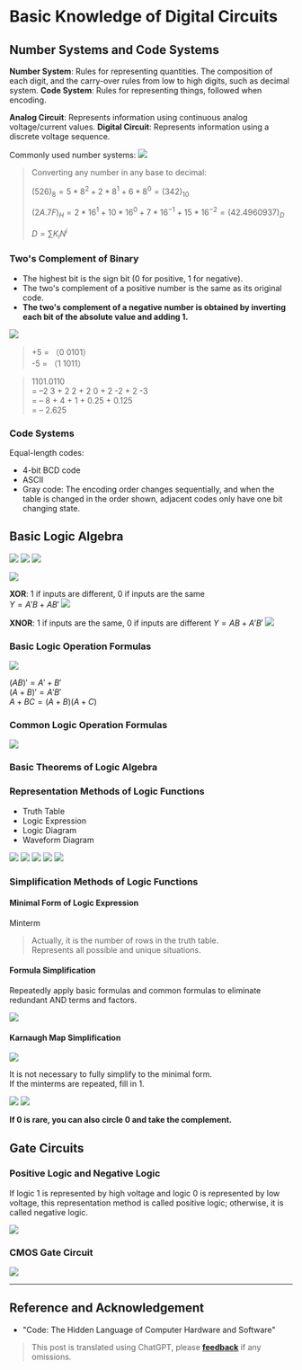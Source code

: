 # Basic Knowledge of Digital Circuits

## Number Systems and Code Systems

**Number System**: Rules for representing quantities. The composition of each digit, and the carry-over rules from low to high digits, such as decimal system.
**Code System**: Rules for representing things, followed when encoding.

**Analog Circuit**: Represents information using continuous analog voltage/current values.
**Digital Circuit**: Represents information using a discrete voltage sequence.

Commonly used number systems:
![](https://img.wiki-power.com/d/wiki-media/img/2020-03-03-19-42-56.png)

> Converting any number in any base to decimal:
>
> $(526)_8=5*8^2+2*8^1+6*8^0=(342)_{10}$
>
> $(2A.7F)_H=2*16^1+10*16^0+7*16^{-1}+15*16^{-2}=(42.4960937)_D$
>
> $D=\sum K_iN^i$

### Two's Complement of Binary

- The highest bit is the sign bit (0 for positive, 1 for negative).
- The two's complement of a positive number is the same as its original code.
- **The two's complement of a negative number is obtained by inverting each bit of the absolute value and adding 1.**

![](https://img.wiki-power.com/d/wiki-media/img/2020-03-05-11-51-43.png)

> +5 = （0 0101）  
> -5 = （1 1011）

> 1101.0110  
> = –2 3 + 2 2 + 2 0 + 2 -2 + 2 -3  
> = – 8 + 4 + 1 + 0.25 + 0.125  
> = – 2.625

### Code Systems

Equal-length codes:

- 4-bit BCD code
- ASCII
- Gray code: The encoding order changes sequentially, and when the table is changed in the order shown, adjacent codes only have one bit changing state.

## Basic Logic Algebra

![](https://img.wiki-power.com/d/wiki-media/img/2020-03-05-12-18-59.png)
![](https://img.wiki-power.com/d/wiki-media/img/2020-03-05-12-19-13.png)
![](https://img.wiki-power.com/d/wiki-media/img/2020-03-05-12-19-31.png)

![](https://img.wiki-power.com/d/wiki-media/img/2020-03-05-16-43-58.png)

**XOR**: 1 if inputs are different, 0 if inputs are the same  
$Y=A'B+AB'$
![](https://img.wiki-power.com/d/wiki-media/img/2020-03-05-12-24-18.png)

**XNOR**: 1 if inputs are the same, 0 if inputs are different
$Y=AB+A'B'$
![](https://img.wiki-power.com/d/wiki-media/img/2020-03-05-12-24-28.png)

### Basic Logic Operation Formulas

![](https://img.wiki-power.com/d/wiki-media/img/2020-03-05-12-38-23.png)

$(A B) ' = A' + B'$  
$(A+ B)' = A'B'$  
$A + B C = (A +B)(A +C)$

### Common Logic Operation Formulas

![](https://img.wiki-power.com/d/wiki-media/img/2020-03-05-12-40-28.png)

### Basic Theorems of Logic Algebra

### Representation Methods of Logic Functions

- Truth Table
- Logic Expression
- Logic Diagram
- Waveform Diagram

![](https://img.wiki-power.com/d/wiki-media/img/2020-03-05-13-46-50.png)
![](https://img.wiki-power.com/d/wiki-media/img/2020-03-05-13-47-09.png)
![](https://img.wiki-power.com/d/wiki-media/img/2020-03-05-13-47-21.png)
![](https://img.wiki-power.com/d/wiki-media/img/2020-03-05-13-47-34.png)
![](https://img.wiki-power.com/d/wiki-media/img/2020-03-05-13-47-52.png)

### Simplification Methods of Logic Functions

#### Minimal Form of Logic Expression

Minterm

> Actually, it is the number of rows in the truth table.  
> Represents all possible and unique situations.

#### Formula Simplification

Repeatedly apply basic formulas and common formulas to eliminate redundant AND terms and factors.

![](https://img.wiki-power.com/d/wiki-media/img/2020-03-05-15-07-16.png)

#### Karnaugh Map Simplification

![](https://img.wiki-power.com/d/wiki-media/img/2020-03-05-15-44-43.png)

It is not necessary to fully simplify to the minimal form.  
If the minterms are repeated, fill in 1.

![](https://img.wiki-power.com/d/wiki-media/img/2020-03-05-15-52-44.png)
![](https://img.wiki-power.com/d/wiki-media/img/2020-03-05-15-52-57.png)

**If 0 is rare, you can also circle 0 and take the complement.**

## Gate Circuits

### Positive Logic and Negative Logic

If logic 1 is represented by high voltage and logic 0 is represented by low voltage, this representation method is called positive logic; otherwise, it is called negative logic.

![](https://img.wiki-power.com/d/wiki-media/img/20210606150111.png)

### CMOS Gate Circuit

![](https://img.wiki-power.com/d/wiki-media/img/20210606153349.png)

---

## Reference and Acknowledgement

- "Code: The Hidden Language of Computer Hardware and Software"

> This post is translated using ChatGPT, please [**feedback**](https://github.com/linyuxuanlin/Wiki_MkDocs/issues/new) if any omissions.
